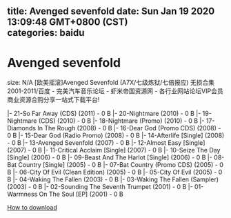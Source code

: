 
title: Avenged sevenfold
date: Sun Jan 19 2020 13:09:48 GMT+0800 (CST)    
categories: baidu
---

# Avenged sevenfold
size: N/A
 [欧美摇滚]Avenged Sevenfold (A7X/七级炼狱/七倍报应) 无损合集 2001-2011/百度 - 完美汽车音乐论坛 - 虾米帝国资源网 - 各行业网站论坛VIP会员商业资源合购分享一站式下载平台!
 
|- 21-So Far Away (CDS) (2011) - 0 B
|- 20-Nightmare (2010) - 0 B
|- 19-Nightmare (CDS) (2010) - 0 B
|- 18-Nightmare (Promo) (2010) - 0 B
|- 17-Diamonds In The Rough (2008) - 0 B
|- 16-Dear God (Promo CDS) (2008) - 0 B
|- 15-Dear God (Radio Promo) (2008) - 0 B
|- 14-Afterlife [Single] (2008) - 0 B
|- 13-Avenged Sevenfold (2007) - 0 B
|- 12-Almost Easy [Single] (2007) - 0 B
|- 11-Critical Acclaim [Single] (2007) - 0 B
|- 10-Seize The Day [Single] (2006) - 0 B
|- 09-Beast And The Harlot [Single] (2006) - 0 B
|- 08-Bat Country [Single] (2005) - 0 B
|- 07-Bat Country (Promo CDS) (2005) - 0 B
|- 06-City Of Evil (Clean Edition) (2005) - 0 B
|- 05-City Of Evil (2005) - 0 B
|- 04-Waking The Fallen (2003) - 0 B
|- 03-Waking The Fallen (Sampler) (2003) - 0 B
|- 02-Sounding The Seventh Trumpet (2001) - 0 B
|- 01-Warmness On The Soul [EP] (2001) - 0 B

[How to download](https://bpcam.bemobtrk.com/go/2ceec3aa-1ca2-46d6-b9ff-aaa5c184517c?jno=514)